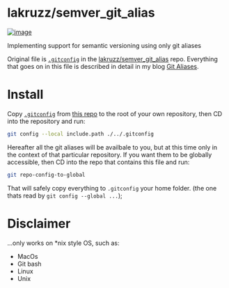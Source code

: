 # lakruzz/semver_git_alias

[![image](https://user-images.githubusercontent.com/155492/116517998-0249ff80-a8d0-11eb-80b0-1018ab1a63a8.png)
](https://www.inc-inc.dk/stories/git-aliases)

Implementing support for semantic versioning using only git aliases

Original file is [`.gitconfig`](https://raw.githubusercontent.com/lakruzz/semver_git_alias/main/.gitconfig) in the [lakruzz/semver_git_alias](https://github.com/lakruzz/semver_git_alias) repo. Everything that goes on in this file is described in detail in my blog [Git Aliases](https://www.inc-inc.dk/stories/git-aliases).

# Install

Copy [`.gitconfig`](https://raw.githubusercontent.com/lakruzz/semver_git_alias/main/.gitconfig) from [this repo](https://github.com/lakruzz/semver_git_alias) to the root of your own repository, then CD into the repository and run:

```bash
git config --local include.path ./../.gitconfig
```

Hereafter all the git aliases will be availbale to you, but at this time only in the context of that particular repository. If you want them to be globally accessible, then CD into the repo that contains this file and run:

```bash
git repo-config-to-global
```

That will safely copy  everything to  `.gitconfig` your home folder. (the one thats read by `git config --global ...`);

# Disclaimer
...only works on *nix style OS, such as:

- MacOs
- Git bash
- Linux
- Unix
